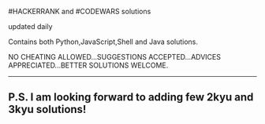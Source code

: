 #HACKERRANK and #CODEWARS solutions

updated daily

Contains both Python,JavaScript,Shell and Java solutions.

NO CHEATING ALLOWED...SUGGESTIONS ACCEPTED...ADVICES APPRECIATED...BETTER SOLUTIONS WELCOME.

-------------------------------------------------------
P.S. I am looking forward to adding few 2kyu and 3kyu solutions!
-------------------------------------------------------
